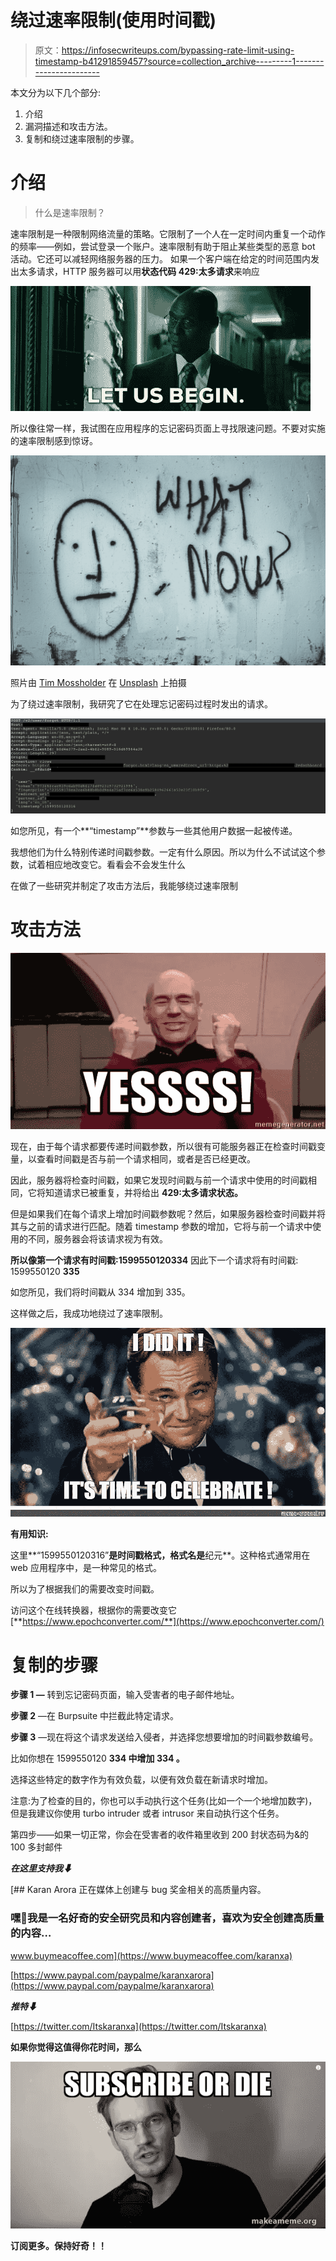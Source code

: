 # 绕过速率限制(使用时间戳)

> 原文：<https://infosecwriteups.com/bypassing-rate-limit-using-timestamp-b41291859457?source=collection_archive---------1----------------------->

本文分为以下几个部分:

1.  介绍
2.  漏洞描述和攻击方法。
3.  复制和绕过速率限制的步骤。

# 介绍

> 什么是速率限制？

速率限制是一种限制网络流量的策略。它限制了一个人在一定时间内重复一个动作的频率——例如，尝试登录一个账户。速率限制有助于阻止某些类型的恶意 bot 活动。它还可以减轻网络服务器的压力。
如果一个客户端在给定的时间范围内发出太多请求，HTTP 服务器可以用**状态代码 429:太多请求**来响应

![](img/c3b8eda86abbe2a05fc31f2d6954adab.png)

所以像往常一样，我试图在应用程序的忘记密码页面上寻找限速问题。不要对实施的速率限制感到惊讶。

![](img/114c0366e69f4366fc897793234846c9.png)

照片由 [Tim Mossholder](https://unsplash.com/@timmossholder?utm_source=medium&utm_medium=referral) 在 [Unsplash](https://unsplash.com?utm_source=medium&utm_medium=referral) 上拍摄

为了绕过速率限制，我研究了它在处理忘记密码过程时发出的请求。

![](img/dfdef783a42ea2dc69603e9f55bdd7c8.png)

如您所见，有一个**“timestamp”**参数与一些其他用户数据一起被传递。

我想他们为什么特别传递时间戳参数。一定有什么原因。所以为什么不试试这个参数，试着相应地改变它。看看会不会发生什么

在做了一些研究并制定了攻击方法后，我能够绕过速率限制

# **攻击方法**

![](img/d6b2efaf5f34dc0093b9f964e8fe3eb9.png)

现在，由于每个请求都要传递时间戳参数，所以很有可能服务器正在检查时间戳变量，以查看时间戳是否与前一个请求相同，或者是否已经更改。

因此，服务器将检查时间戳，如果它发现时间戳与前一个请求中使用的时间戳相同，它将知道请求已被重复，并将给出 **429:太多请求状态。**

但是如果我们在每个请求上增加时间戳参数呢？然后，如果服务器检查时间戳并将其与之前的请求进行匹配。随着 timestamp 参数的增加，它将与前一个请求中使用的不同，服务器会将该请求视为有效。

**所以像第一个请求有时间戳:**1599550120**334**
因此下一个请求将有时间戳: 1599550120 **335**

如您所见，我们将时间戳从 334 增加到 335。

这样做之后，我成功地绕过了速率限制。

![](img/d259749d18c984a4f2c549ae5dc64907.png)

**有用知识:**

这里**“1599550120316”**是时间戳格式，格式名是**纪元**。这种格式通常用在 web 应用程序中，是一种常见的格式。

所以为了根据我们的需要改变时间戳。

访问这个在线转换器，根据你的需要改变它[**https://www.epochconverter.com/**](https://www.epochconverter.com/)

# 复制的步骤

**步骤 1 —** 转到忘记密码页面，输入受害者的电子邮件地址。

**步骤 2** —在 Burpsuite 中拦截此特定请求。

**步骤 3** —现在将这个请求发送给入侵者，并选择您想要增加的时间戳参数编号。

比如你想在 1599550120 **334 中增加 **334** 。**

选择这些特定的数字作为有效负载，以便有效负载在新请求时增加。

注意:为了检查的目的，你也可以手动执行这个任务(比如一个一个地增加数字)，但是我建议你使用 turbo intruder 或者 intrusor 来自动执行这个任务。

第四步——如果一切正常，你会在受害者的收件箱里收到 200 封状态码为&的 100 多封邮件

***在这里支持我⬇***

 [## Karan Arora 正在媒体上创建与 bug 奖金相关的高质量内容。

### 嘿👋我是一名好奇的安全研究员和内容创建者，喜欢为安全创建高质量的内容…

www.buymeacoffee.com](https://www.buymeacoffee.com/karanxa) 

[https://www.paypal.com/paypalme/karanxarora](https://www.paypal.com/paypalme/karanxarora)

***推特⬇***

[https://twitter.com/Itskaranxa](https://twitter.com/Itskaranxa)

**如果你觉得这值得你花时间，那么**

![](img/61a36e9ca717a45f98e545e62ccb2e69.png)

**订阅更多。保持好奇！！**